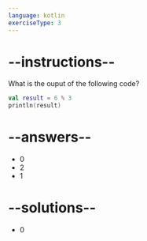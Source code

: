 ```yaml
---
language: kotlin
exerciseType: 3
---
```


# --instructions--

What is the ouput of the following code?
```kotlin
val result = 6 % 3
println(result)
```

# --answers--

- 0
- 2
- 1

# --solutions--

- 0
